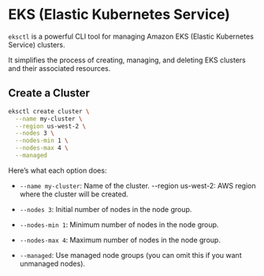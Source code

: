 # EKS (Elastic Kubernetes Service)

`eksctl` is a powerful CLI tool for managing Amazon EKS (Elastic Kubernetes Service) clusters. 

It simplifies the process of creating, managing, and deleting EKS clusters and their associated resources.

## Create a Cluster

```sh
eksctl create cluster \
  --name my-cluster \
  --region us-west-2 \
  --nodes 3 \
  --nodes-min 1 \
  --nodes-max 4 \
  --managed
```
Here’s what each option does:

- `--name my-cluster`: Name of the cluster.
--region us-west-2: AWS region where the cluster will be created.

- `--nodes 3`: Initial number of nodes in the node group.

- `--nodes-min 1`: Minimum number of nodes in the node group.

- `--nodes-max 4`: Maximum number of nodes in the node group.

- `--managed`: Use managed node groups (you can omit this if you want unmanaged nodes).